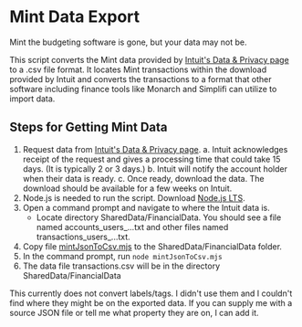 # Mint Data Export
Mint the budgeting software is gone, but your data may not be.  

This script converts the Mint data provided by [Intuit's Data & Privacy page](https://accounts.intuit.com/app/account-manager/myData) to a .csv file format. It locates Mint transactions within the download provided by Intuit and converts the transactions to a format that other software including  finance tools like Monarch and Simplifi can utilize to import data.

## Steps for Getting Mint Data
1. Request data from [Intuit's Data & Privacy page](https://accounts.intuit.com/app/account-manager/myData).
    a. Intuit acknowledges receipt of the request and gives a processing time that could take 15 days. (It is typically 2 or 3 days.)
    b. Intuit will notify the account holder when their data is ready. 
    c. Once ready, download the data. The download should be available for a few weeks on Intuit.
2. Node.js is needed to run the script. Download [Node.js LTS](https://nodejs.org/en). 
3. Open a command prompt and navigate to where the Intuit data is.
    - Locate directory SharedData/FinancialData. You should see a file named accounts_users_...txt and other files named transactions_users_...txt.
4. Copy file [mintJsonToCsv.mjs](https://github.com/RandomEngy/MintJsonToCsv/tree/master) to the SharedData/FinancialData folder.
5. In the command prompt, run `node mintJsonToCsv.mjs`
6. The data file transactions.csv will be in the directory SharedData/FinancialData  

This currently does not convert labels/tags. I didn't use them and I couldn't find where they might be on the exported data. If you can supply me with a source JSON file or tell me what property they are on, I can add it.